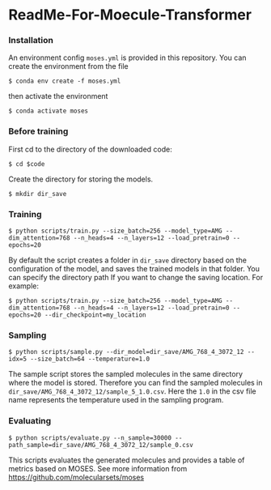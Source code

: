 # ReadMe-For-Moecule-Transformer

### Installation
An environment config `moses.yml` is provided in this repository. You can create the environment from the file

`$ conda env create -f moses.yml `

then activate the environment

`$ conda activate moses`

### Before training

First cd to the directory of the downloaded code:

`$ cd $code`

Create the directory for storing the models.

`$ mkdir dir_save`

### Training
`$ python scripts/train.py --size_batch=256 --model_type=AMG --dim_attention=768 --n_heads=4 --n_layers=12 --load_pretrain=0 --epochs=20`

By default the script creates a folder in `dir_save` directory based on the configuration of the model, and saves the trained models in that folder. You can specify the directory path If you want to change the saving location. For example:

`$ python scripts/train.py --size_batch=256 --model_type=AMG --dim_attention=768 --n_heads=4 --n_layers=12 --load_pretrain=0 --epochs=20 --dir_checkpoint=my_location`

### Sampling

`$ python scripts/sample.py --dir_model=dir_save/AMG_768_4_3072_12 --idx=5 --size_batch=64 --temperature=1.0`

The sample script stores the sampled molecules in the same directory where the model is stored. Therefore you can find the sampled molecules in `dir_save/AMG_768_4_3072_12/sample_5_1.0.csv`. Here the `1.0` in the csv file name represents the temperature used in the sampling program.


### Evaluating

`$ python scripts/evaluate.py --n_sample=30000 --path_sample=dir_save/AMG_768_4_3072_12/sample_0.csv`

This scripts evaluates the generated molecules and provides a table of metrics based on MOSES. See more information from https://github.com/molecularsets/moses
